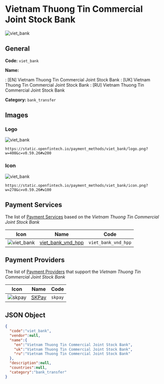 
# Vietnam Thuong Tin Commercial Joint Stock Bank 
![viet_bank](https://static.openfintech.io/payment_methods/viet_bank/logo.png?w=400&c=v0.59.26#w200)  

## General 
**Code:** `viet_bank` 
 
**Name:** 
 
:	[EN] Vietnam Thuong Tin Commercial Joint Stock Bank 
:	[UK] Vietnam Thuong Tin Commercial Joint Stock Bank 
:	[RU] Vietnam Thuong Tin Commercial Joint Stock Bank 
 
**Category:** `bank_transfer` 
 

## Images 

### Logo 
![viet_bank](https://static.openfintech.io/payment_methods/viet_bank/logo.png?w=400&c=v0.59.26#w200)  

```
https://static.openfintech.io/payment_methods/viet_bank/logo.png?w=400&c=v0.59.26#w200
```  

### Icon 
![viet_bank](https://static.openfintech.io/payment_methods/viet_bank/icon.png?w=278&c=v0.59.26#w100)  

```
https://static.openfintech.io/payment_methods/viet_bank/icon.png?w=278&c=v0.59.26#w100
```  

## Payment Services 
 
The list of [Payment Services](/payment-services/) based on the _Vietnam Thuong Tin Commercial Joint Stock Bank_ 

|Icon|Name|Code| 
|:---:|:---:|:---:| 
|![viet_bank](https://static.openfintech.io/payment_methods/viet_bank/icon.png?w=278&c=v0.59.26#w100) |[viet_bank_vnd_hpp](/payment-services/viet_bank_vnd_hpp/)|`viet_bank_vnd_hpp`| 
 

## Payment Providers 
 
The list of [Payment Providers](/payment-providers/) that support the _Vietnam Thuong Tin Commercial Joint Stock Bank_ 

|Icon|Name|Code| 
|:---:|:---:|:---:| 
|![skpay](https://static.openfintech.io/payment_providers/skpay/icon.png?w=278&c=v0.59.26#w100) |[SKPay](/payment-providers/skpay/)|`skpay`| 
 

## JSON Object 

```json
{
  "code":"viet_bank",
  "vendor":null,
  "name":{
    "en":"Vietnam Thuong Tin Commercial Joint Stock Bank",
    "uk":"Vietnam Thuong Tin Commercial Joint Stock Bank",
    "ru":"Vietnam Thuong Tin Commercial Joint Stock Bank"
  },
  "description":null,
  "countries":null,
  "category":"bank_transfer"
}
```  
